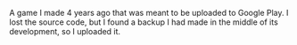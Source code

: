A game I made 4 years ago that was meant to be uploaded to Google Play.
I lost the source code, but I found a backup I had made in the middle of its development, so I uploaded it.

